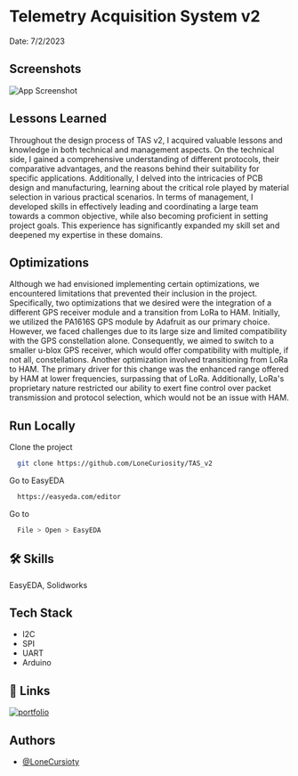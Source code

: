 # Telemetry Acquisition System v2
Date: 7/2/2023
## Screenshots

![App Screenshot](https://ramongarciajr.tech/TAS_v2_3.jpeg)


## Lessons Learned

Throughout the design process of TAS v2, I acquired valuable lessons and knowledge in both technical and management aspects. On the technical side, I gained a comprehensive understanding of different protocols, their comparative advantages, and the reasons behind their suitability for specific applications. Additionally, I delved into the intricacies of PCB design and manufacturing, learning about the critical role played by material selection in various practical scenarios. In terms of management, I developed skills in effectively leading and coordinating a large team towards a common objective, while also becoming proficient in setting project goals. This experience has significantly expanded my skill set and deepened my expertise in these domains.


## Optimizations

Although we had envisioned implementing certain optimizations, we encountered limitations that prevented their inclusion in the project. Specifically, two optimizations that we desired were the integration of a different GPS receiver module and a transition from LoRa to HAM. Initially, we utilized the PA1616S GPS module by Adafruit as our primary choice. However, we faced challenges due to its large size and limited compatibility with the GPS constellation alone. Consequently, we aimed to switch to a smaller u-blox GPS receiver, which would offer compatibility with multiple, if not all, constellations. Another optimization involved transitioning from LoRa to HAM. The primary driver for this change was the enhanced range offered by HAM at lower frequencies, surpassing that of LoRa. Additionally, LoRa's proprietary nature restricted our ability to exert fine control over packet transmission and protocol selection, which would not be an issue with HAM.


## Run Locally

Clone the project

```bash
  git clone https://github.com/LoneCuriosity/TAS_v2
```

Go to EasyEDA

```bash
  https://easyeda.com/editor
```

Go to

```bash
  File > Open > EasyEDA
```


## 🛠 Skills
EasyEDA, Solidworks


## Tech Stack

- I2C
- SPI
- UART
- Arduino

## 🔗 Links
[![portfolio](https://img.shields.io/badge/my_portfolio-000?style=for-the-badge&logo=ko-fi&logoColor=white)](https://ramongarciajr.tech/)


## Authors

- [@LoneCursioty](https://www.github.com/LoneCursioty)


